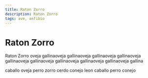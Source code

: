 ```yaml
---
title: Raton Zorro
description: Raton Zorro
tags: ave, anfibio
---
```


# Raton Zorro

Raton Zorro oveja gallinaoveja gallinaoveja gallinaoveja gallinaoveja gallinaoveja gallinaoveja gallinaoveja gallinaoveja gallinaoveja gallina

caballo oveja perro zorro cerdo conejo leon caballo perro conejo
